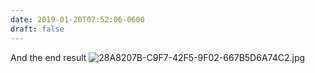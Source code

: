 ```yaml
---
date: 2019-01-20T07:52:06-0600
draft: false
---
```




And the end result ![28A8207B-C9F7-42F5-9F02-667B5D6A74C2.jpg](http://ianwhitney.micro.blog/uploads/2019/71f2fa7aa1.jpg)



